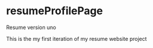 # resumeProfilePage
Resume version uno

  This is the my first iteration of my resume website project 
